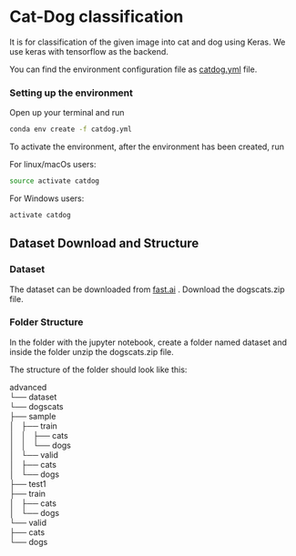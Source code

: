 # Cat-Dog classification

It is for classification of the given image into cat and dog using Keras. We use keras with tensorflow as the backend.

You can find the environment configuration file as [catdog.yml](catdog.yml) file.

### Setting up the environment

Open up your terminal and run
```bash
conda env create -f catdog.yml
```

To activate the environment, after the environment has been created, run

For linux/macOs users:
```bash
source activate catdog
```

For Windows users:
```bash
activate catdog
```

## Dataset Download and Structure

### Dataset
The dataset can be downloaded from [fast.ai](http://files.fast.ai/data/) . Download the dogscats.zip file.

### Folder Structure

In the folder with the jupyter notebook, create a folder named dataset and inside the folder unzip the dogscats.zip file.

The structure of the folder should look like this:  

advanced  
└── dataset  
    └── dogscats  
        ├── sample  
        │   ├── train  
        │   │   ├── cats  
        │   │   └── dogs  
        │   └── valid  
        │       ├── cats  
        │       └── dogs  
        ├── test1  
        ├── train  
        │   ├── cats  
        │   └── dogs  
        └── valid  
            ├── cats  
            └── dogs  


